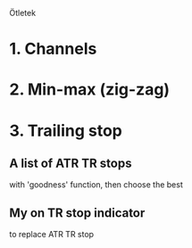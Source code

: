 Ötletek

# 1. Channels
# 2. Min-max (zig-zag)
# 3. Trailing stop
## A list of ATR TR stops 
with 'goodness' function, then choose the best
## My on TR stop indicator
to replace ATR TR stop 
